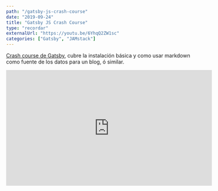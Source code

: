 ```yaml
---
path: "/gatsby-js-crash-course"
date: "2019-09-24"
title: "Gatsby JS Crash Course"
type: "recordar"
externalUrl: "https://youtu.be/6YhqQ2ZW1sc"
categories: ["Gatsby", "JAMstack"]
---
```


[Crash course de Gatsby](https://youtu.be/6YhqQ2ZW1sc), cubre la instalación básica y como usar markdown como fuente de los datos para un blog, ó similar.

<iframe width="560" height="315" src="https://www.youtube.com/embed/6YhqQ2ZW1sc" frameborder="0" allow="accelerometer; autoplay; encrypted-media; gyroscope; picture-in-picture" allowfullscreen></iframe>

